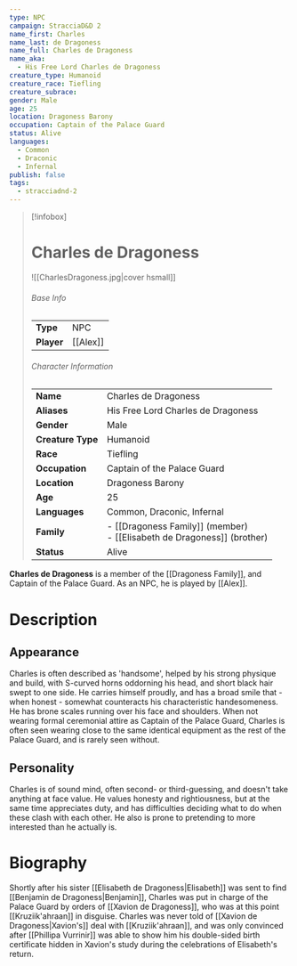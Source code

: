 ```yaml
---
type: NPC
campaign: StracciaD&D 2
name_first: Charles
name_last: de Dragoness
name_full: Charles de Dragoness
name_aka:
  - His Free Lord Charles de Dragoness
creature_type: Humanoid
creature_race: Tiefling
creature_subrace: 
gender: Male
age: 25
location: Dragoness Barony
occupation: Captain of the Palace Guard
status: Alive
languages:
  - Common
  - Draconic
  - Infernal
publish: false
tags:
  - stracciadnd-2
---
```

> [!infobox]  
> # Charles de Dragoness
> ![[CharlesDragoness.jpg|cover hsmall]]  
> ###### Base Info
> | | |  
> |---|---|  
> | **Type** | NPC |
> | **Player** | [[Alex]] |
> ###### Character Information  
> | | |  
> |---|---|  
> | **Name** | Charles de Dragoness |
> | **Aliases** | His Free Lord Charles de Dragoness |
> | **Gender** | Male | 
> | **Creature Type** | Humanoid |
> | **Race** | Tiefling |  
> | **Occupation** | Captain of the Palace Guard |  
> | **Location** | Dragoness Barony |
> | **Age** | 25 |
> | **Languages** | Common, Draconic, Infernal |  
> | **Family** | - [[Dragoness Family]] (member)<br>- [[Elisabeth de Dragoness]] (brother) |
> | **Status** | Alive |

**Charles de Dragoness** is a member of the [[Dragoness Family]], and Captain of the Palace Guard. As an NPC, he is played by [[Alex]].
# Description
## Appearance
Charles is often described as 'handsome', helped by his strong physique and build, with S-curved horns oddorning his head, and short black hair swept to one side. He carries himself proudly, and has a broad smile that - when honest - somewhat counteracts his characteristic handesomeness. He has brone scales running over his face and shoulders. When not wearing formal ceremonial attire as Captain of the Palace Guard, Charles is often seen wearing close to the same identical equipment as the rest of the Palace Guard, and is rarely seen without.
## Personality
Charles is of sound mind, often second- or third-guessing, and doesn't take anything at face value. He values honesty and rightiousness, but at the same time appreciates duty, and has difficulties deciding what to do when these clash with each other. He also is prone to pretending to more interested than he actually is.
# Biography
Shortly after his sister [[Elisabeth de Dragoness|Elisabeth]] was sent to find [[Benjamin de Dragoness|Benjamin]], Charles was put in charge of the Palace Guard by orders of [[Xavion de Dragoness]], who was at this point [[Kruziik'ahraan]] in disguise. Charles was never told of [[Xavion de Dragoness|Xavion's]] deal with [[Kruziik'ahraan]], and was only convinced after [[Phillipa Vurrinir]] was able to show him his double-sided birth certificate hidden in Xavion's study during the celebrations of Elisabeth's return.